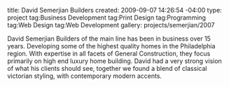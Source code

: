 title: David Semerjian Builders
created: 2009-09-07 14:26:54 -04:00
type: project
tag:Business Development
tag:Print Design
tag:Programming
tag:Web Design
tag:Web Development
gallery: projects/semerjian/2007

David Semerjian Builders of the main line has been in business over 15 years. Developing some of the highest quality homes in the Philadelphia region. With expertise in all facets of General Construction, they focus primarily on high end luxury home building. David had a very strong vision of what his clients should see, together we found a blend of classical victorian styling, with contemporary modern accents.